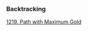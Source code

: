 ### Backtracking 
[1219. Path with Maximum Gold](https://leetcode.com/problems/path-with-maximum-gold)
